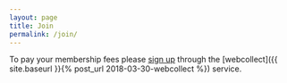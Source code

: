 ```yaml
---
layout: page
title: Join
permalink: /join/
---
```


To pay your membership fees please [sign up](https://webcollect.org.uk/wiyc) through the [webcollect]({{ site.baseurl }}{% post_url 2018-03-30-webcollect %}) service.